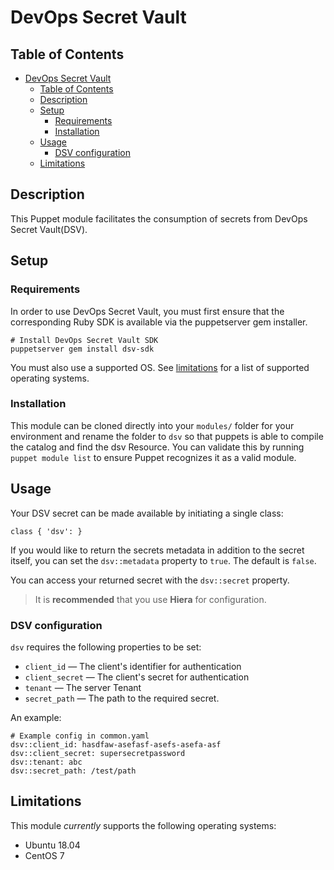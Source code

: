 # DevOps Secret Vault

## Table of Contents

- [DevOps Secret Vault](#devops-secret-vault)
  - [Table of Contents](#table-of-contents)
  - [Description](#description)
  - [Setup](#setup)
    - [Requirements](#requirements)
    - [Installation](#installation)
  - [Usage](#usage)
    - [DSV configuration](#dsv-configuration)
  - [Limitations](#limitations)

## Description

This Puppet module facilitates the consumption of secrets from DevOps Secret Vault(DSV).

## Setup

### Requirements

In order to use DevOps Secret Vault, you must first ensure that the corresponding Ruby SDK is available via the puppetserver gem installer.

```
# Install DevOps Secret Vault SDK
puppetserver gem install dsv-sdk
```

You must also use a supported OS. See [limitations](#limitations) for a list of supported operating systems.

### Installation

This module can be cloned directly into your `modules/` folder for your environment and rename the folder to `dsv` so that puppets is able to compile the catalog and find the dsv Resource. You can validate this by running `puppet module list` to ensure Puppet recognizes it as a valid module.

## Usage

Your DSV secret can be made available by initiating a single class:

```
class { 'dsv': }
```

If you would like to return the secrets metadata in addition to the secret itself, you can set the `dsv::metadata` property to `true`. The default is `false`.

You can access your returned secret with the `dsv::secret` property.

> It is **recommended** that you use **Hiera** for configuration.

### DSV configuration

`dsv` requires the following properties to be set:

- `client_id` — The client's identifier for authentication
- `client_secret` — The client's secret for authentication
- `tenant` — The server Tenant
- `secret_path` — The path to the required secret.

An example:

```
# Example config in common.yaml
dsv::client_id: hasdfaw-asefasf-asefs-asefa-asf
dsv::client_secret: supersecretpassword
dsv::tenant: abc
dsv::secret_path: /test/path
```

## Limitations

This module _currently_ supports the following operating systems:

- Ubuntu 18.04
- CentOS 7
